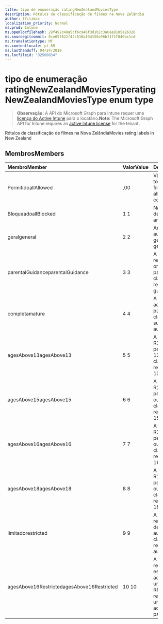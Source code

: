 ```yaml
---
title: tipo de enumeração ratingNewZealandMoviesType
description: Rótulos de classificação de filmes na Nova Zelândia
author: tfitzmac
localization_priority: Normal
ms.prod: Intune
ms.openlocfilehash: 29f492c48a5cf6c946f3d1b2c3a6ee8105a26326
ms.sourcegitcommit: 0ce657622f42c510a104156a96bf1f1f040bc1cd
ms.translationtype: MT
ms.contentlocale: pt-BR
ms.lasthandoff: 04/24/2019
ms.locfileid: "32560834"
---
```

# <a name="ratingnewzealandmoviestype-enum-type"></a><span data-ttu-id="98ea4-103">tipo de enumeração ratingNewZealandMoviesType</span><span class="sxs-lookup"><span data-stu-id="98ea4-103">ratingNewZealandMoviesType enum type</span></span>

> <span data-ttu-id="98ea4-104">**Observação:** A API do Microsoft Graph para Intune requer uma [licença do Active Intune](https://go.microsoft.com/fwlink/?linkid=839381) para o locatário.</span><span class="sxs-lookup"><span data-stu-id="98ea4-104">**Note:** The Microsoft Graph API for Intune requires an [active Intune license](https://go.microsoft.com/fwlink/?linkid=839381) for the tenant.</span></span>

<span data-ttu-id="98ea4-105">Rótulos de classificação de filmes na Nova Zelândia</span><span class="sxs-lookup"><span data-stu-id="98ea4-105">Movies rating labels in New Zealand</span></span>

## <a name="members"></a><span data-ttu-id="98ea4-106">Membros</span><span class="sxs-lookup"><span data-stu-id="98ea4-106">Members</span></span>
|<span data-ttu-id="98ea4-107">Membro</span><span class="sxs-lookup"><span data-stu-id="98ea4-107">Member</span></span>|<span data-ttu-id="98ea4-108">Valor</span><span class="sxs-lookup"><span data-stu-id="98ea4-108">Value</span></span>|<span data-ttu-id="98ea4-109">Descrição</span><span class="sxs-lookup"><span data-stu-id="98ea4-109">Description</span></span>|
|:---|:---|:---|
|<span data-ttu-id="98ea4-110">Permitido</span><span class="sxs-lookup"><span data-stu-id="98ea4-110">allAllowed</span></span>|<span data-ttu-id="98ea4-111">,0</span><span class="sxs-lookup"><span data-stu-id="98ea4-111">0</span></span>|<span data-ttu-id="98ea4-112">Valor padrão, permitir todo o conteúdo de filmes</span><span class="sxs-lookup"><span data-stu-id="98ea4-112">Default value, allow all movies content</span></span>|
|<span data-ttu-id="98ea4-113">Bloqueado</span><span class="sxs-lookup"><span data-stu-id="98ea4-113">allBlocked</span></span>|<span data-ttu-id="98ea4-114">1 </span><span class="sxs-lookup"><span data-stu-id="98ea4-114">1</span></span>|<span data-ttu-id="98ea4-115">Não permitir conteúdo de filmes</span><span class="sxs-lookup"><span data-stu-id="98ea4-115">Do not allow any movies content</span></span>|
|<span data-ttu-id="98ea4-116">geral</span><span class="sxs-lookup"><span data-stu-id="98ea4-116">general</span></span>|<span data-ttu-id="98ea4-117">2 </span><span class="sxs-lookup"><span data-stu-id="98ea4-117">2</span></span>|<span data-ttu-id="98ea4-118">Adequado para audiência geral</span><span class="sxs-lookup"><span data-stu-id="98ea4-118">Suitable for general audience</span></span>|
|<span data-ttu-id="98ea4-119">parentalGuidance</span><span class="sxs-lookup"><span data-stu-id="98ea4-119">parentalGuidance</span></span>|<span data-ttu-id="98ea4-120">3 </span><span class="sxs-lookup"><span data-stu-id="98ea4-120">3</span></span>|<span data-ttu-id="98ea4-121">A classificação PG recomenda orientação dos pais</span><span class="sxs-lookup"><span data-stu-id="98ea4-121">The PG classification recommends parental guidance</span></span>|
|<span data-ttu-id="98ea4-122">completa</span><span class="sxs-lookup"><span data-stu-id="98ea4-122">mature</span></span>|<span data-ttu-id="98ea4-123">4 </span><span class="sxs-lookup"><span data-stu-id="98ea4-123">4</span></span>|<span data-ttu-id="98ea4-124">A classificação M é adequada para o público adulto</span><span class="sxs-lookup"><span data-stu-id="98ea4-124">The M classification is suitable for mature audience</span></span>|
|<span data-ttu-id="98ea4-125">agesAbove13</span><span class="sxs-lookup"><span data-stu-id="98ea4-125">agesAbove13</span></span>|<span data-ttu-id="98ea4-126">5 </span><span class="sxs-lookup"><span data-stu-id="98ea4-126">5</span></span>|<span data-ttu-id="98ea4-127">A classificação do R13 é restrita às pessoas com mais de 13 anos</span><span class="sxs-lookup"><span data-stu-id="98ea4-127">The R13 classification is restricted to persons 13 years and over</span></span>|
|<span data-ttu-id="98ea4-128">agesAbove15</span><span class="sxs-lookup"><span data-stu-id="98ea4-128">agesAbove15</span></span>|<span data-ttu-id="98ea4-129">6 </span><span class="sxs-lookup"><span data-stu-id="98ea4-129">6</span></span>|<span data-ttu-id="98ea4-130">A classificação do R15 é restrita a pessoas de 15 anos ou mais</span><span class="sxs-lookup"><span data-stu-id="98ea4-130">The R15 classification is restricted to persons 15 years and over</span></span>|
|<span data-ttu-id="98ea4-131">agesAbove16</span><span class="sxs-lookup"><span data-stu-id="98ea4-131">agesAbove16</span></span>|<span data-ttu-id="98ea4-132">7 </span><span class="sxs-lookup"><span data-stu-id="98ea4-132">7</span></span>|<span data-ttu-id="98ea4-133">A classificação do R16 é restrita a pessoas com 16 anos ou mais</span><span class="sxs-lookup"><span data-stu-id="98ea4-133">The R16 classification is restricted to persons 16 years and over</span></span>|
|<span data-ttu-id="98ea4-134">agesAbove18</span><span class="sxs-lookup"><span data-stu-id="98ea4-134">agesAbove18</span></span>|<span data-ttu-id="98ea4-135">8 </span><span class="sxs-lookup"><span data-stu-id="98ea4-135">8</span></span>|<span data-ttu-id="98ea4-136">A classificação do R18 é restrita a pessoas de 18 anos ou mais</span><span class="sxs-lookup"><span data-stu-id="98ea4-136">The R18 classification is restricted to persons 18 years and over</span></span>|
|<span data-ttu-id="98ea4-137">limitado</span><span class="sxs-lookup"><span data-stu-id="98ea4-137">restricted</span></span>|<span data-ttu-id="98ea4-138">9 </span><span class="sxs-lookup"><span data-stu-id="98ea4-138">9</span></span>|<span data-ttu-id="98ea4-139">A classificação R é restrita a uma determinada audiência</span><span class="sxs-lookup"><span data-stu-id="98ea4-139">The R classification is restricted to a certain audience</span></span>|
|<span data-ttu-id="98ea4-140">agesAbove16Restricted</span><span class="sxs-lookup"><span data-stu-id="98ea4-140">agesAbove16Restricted</span></span>|<span data-ttu-id="98ea4-141">10 </span><span class="sxs-lookup"><span data-stu-id="98ea4-141">10</span></span>|<span data-ttu-id="98ea4-142">A classificação RP16 requer que os espectadores de 16 acompanhados por um pai ou adulto</span><span class="sxs-lookup"><span data-stu-id="98ea4-142">The RP16 classification requires viewers under 16 accompanied by a parent or an adult</span></span>|



